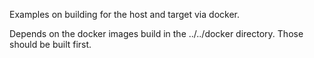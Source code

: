 Examples on building for the host and target via docker.

Depends on the docker images build in the
../../docker directory. Those should be built first.
